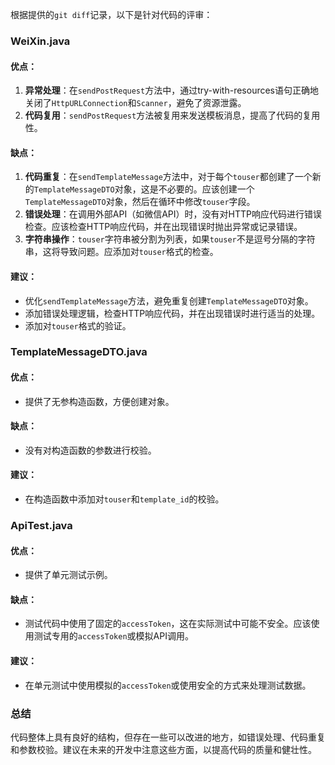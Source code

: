 根据提供的`git diff`记录，以下是针对代码的评审：

### WeiXin.java
#### 优点：
1. **异常处理**：在`sendPostRequest`方法中，通过try-with-resources语句正确地关闭了`HttpURLConnection`和`Scanner`，避免了资源泄露。
2. **代码复用**：`sendPostRequest`方法被复用来发送模板消息，提高了代码的复用性。

#### 缺点：
1. **代码重复**：在`sendTemplateMessage`方法中，对于每个`touser`都创建了一个新的`TemplateMessageDTO`对象，这是不必要的。应该创建一个`TemplateMessageDTO`对象，然后在循环中修改`touser`字段。
2. **错误处理**：在调用外部API（如微信API）时，没有对HTTP响应代码进行错误检查。应该检查HTTP响应代码，并在出现错误时抛出异常或记录错误。
3. **字符串操作**：`touser`字符串被分割为列表，如果`touser`不是逗号分隔的字符串，这将导致问题。应添加对`touser`格式的检查。

#### 建议：
- 优化`sendTemplateMessage`方法，避免重复创建`TemplateMessageDTO`对象。
- 添加错误处理逻辑，检查HTTP响应代码，并在出现错误时进行适当的处理。
- 添加对`touser`格式的验证。

### TemplateMessageDTO.java
#### 优点：
- 提供了无参构造函数，方便创建对象。

#### 缺点：
- 没有对构造函数的参数进行校验。

#### 建议：
- 在构造函数中添加对`touser`和`template_id`的校验。

### ApiTest.java
#### 优点：
- 提供了单元测试示例。

#### 缺点：
- 测试代码中使用了固定的`accessToken`，这在实际测试中可能不安全。应该使用测试专用的`accessToken`或模拟API调用。

#### 建议：
- 在单元测试中使用模拟的`accessToken`或使用安全的方式来处理测试数据。

### 总结
代码整体上具有良好的结构，但存在一些可以改进的地方，如错误处理、代码重复和参数校验。建议在未来的开发中注意这些方面，以提高代码的质量和健壮性。